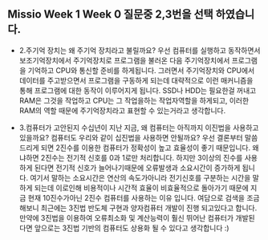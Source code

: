 
## Missio  Week 1 Week 0 질문중 2,3번을 선택 하였습니다.

- 2.주기억 장치는 왜 주기억 장치라고 불릴까요? 우선 컴퓨터를 실행하고 동작하면서 보조기억장치에서 주기억장치로 프로그램을 불러온 다음 주기억장치에서 프로그램을 기억하고 CPU와 통신할 준비를 하게됩니다.
그러면서 주기억장치와 CPU에서 데이터를 주고받으면서 프로그램을 구동하게 되는데 대략적으로 이런 매커니즘을 통해 프로그램에 대한 동작이 이루어지게 됩니다.
SSD나 HDD는 필요한걸 꺼내고 RAM은 그것을 작업하고 CPU는 그 작업을하는 작업자역할을 하게되고, 이러한 RAM의 역할 때문에 주기억장치라고 표현할 수 있는거라고 생각합니다.

- 3.컴퓨터가 고안된지 수십년이 지난 지금, 왜 컴퓨터는 아직까지 이진법을 사용하고 있을까요? 컴퓨터도 우리와 같이 십진법을 사용하면 안될까요? 우선 결론부터 말씀 드리게 되면 2진수를 이용한 컴퓨터가 정확성이 높고 효율성이 좋기 때문입니다. 왜냐하면 2진수는 전기적 신호를 0과 1로만 처리합니다. 하지만 3이상의 진수를 사용하게 된다면 전기적 신호가 늘어나기때문에 오류발생과 소요시간이 증가하게 됩니다. 여기서 말하는 소요시간은 연산의 속도가아니라 전기신호를 구분하는 시간을 말하게 되는데 이로인해 비용적이나 시간적 효율이 비효율적으로 돌아가기 때문에 지금 현재 10진수가아닌 2진수 컴퓨터를 사용하는 이유 입니다. 여담으로 검색을 조금 해보니 최근에는 3진법 반도체 구현과 양자컴퓨터 개발이 진행 되고있다고 합니다. 만약에 3진법을 이용하여 오류최소화 및 계산능력이 훨신 뛰어난 컴퓨터가 개발된다면 앞으로는 3진법 기반의 컴퓨터도 상용화 될 수 있다고 생각합니다 :)
